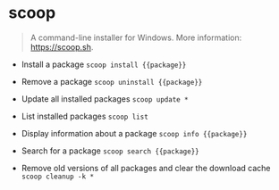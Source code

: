 # scoop
> A command-line installer for Windows.
> More information: <https://scoop.sh>.

- Install a package
`scoop install {{package}}`

- Remove a package
`scoop uninstall {{package}}`

- Update all installed packages
`scoop update *`

- List installed packages
`scoop list`

- Display information about a package
`scoop info {{package}}`

- Search for a package
`scoop search {{package}}`

- Remove old versions of all packages and clear the download cache
`scoop cleanup -k *`
